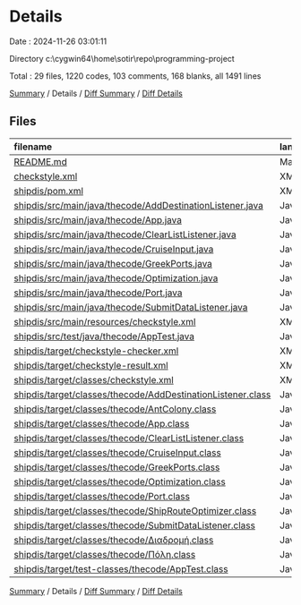# Details

Date : 2024-11-26 03:01:11

Directory c:\\cygwin64\\home\\sotir\\repo\\programming-project

Total : 29 files,  1220 codes, 103 comments, 168 blanks, all 1491 lines

[Summary](results.md) / Details / [Diff Summary](diff.md) / [Diff Details](diff-details.md)

## Files
| filename | language | code | comment | blank | total |
| :--- | :--- | ---: | ---: | ---: | ---: |
| [README.md](/README.md) | Markdown | 2 | 0 | 1 | 3 |
| [checkstyle.xml](/checkstyle.xml) | XML | 54 | 0 | 15 | 69 |
| [shipdis/pom.xml](/shipdis/pom.xml) | XML | 84 | 4 | 11 | 99 |
| [shipdis/src/main/java/thecode/AddDestinationListener.java](/shipdis/src/main/java/thecode/AddDestinationListener.java) | Java | 28 | 0 | 5 | 33 |
| [shipdis/src/main/java/thecode/App.java](/shipdis/src/main/java/thecode/App.java) | Java | 9 | 0 | 2 | 11 |
| [shipdis/src/main/java/thecode/ClearListListener.java](/shipdis/src/main/java/thecode/ClearListListener.java) | Java | 14 | 0 | 5 | 19 |
| [shipdis/src/main/java/thecode/CruiseInput.java](/shipdis/src/main/java/thecode/CruiseInput.java) | Java | 76 | 10 | 22 | 108 |
| [shipdis/src/main/java/thecode/GreekPorts.java](/shipdis/src/main/java/thecode/GreekPorts.java) | Java | 57 | 5 | 14 | 76 |
| [shipdis/src/main/java/thecode/Optimization.java](/shipdis/src/main/java/thecode/Optimization.java) | Java | 56 | 0 | 12 | 68 |
| [shipdis/src/main/java/thecode/Port.java](/shipdis/src/main/java/thecode/Port.java) | Java | 25 | 0 | 6 | 31 |
| [shipdis/src/main/java/thecode/SubmitDataListener.java](/shipdis/src/main/java/thecode/SubmitDataListener.java) | Java | 44 | 0 | 7 | 51 |
| [shipdis/src/main/resources/checkstyle.xml](/shipdis/src/main/resources/checkstyle.xml) | XML | 54 | 0 | 15 | 69 |
| [shipdis/src/test/java/thecode/AppTest.java](/shipdis/src/test/java/thecode/AppTest.java) | Java | 11 | 6 | 4 | 21 |
| [shipdis/target/checkstyle-checker.xml](/shipdis/target/checkstyle-checker.xml) | XML | 96 | 76 | 27 | 199 |
| [shipdis/target/checkstyle-result.xml](/shipdis/target/checkstyle-result.xml) | XML | 281 | 0 | 1 | 282 |
| [shipdis/target/classes/checkstyle.xml](/shipdis/target/classes/checkstyle.xml) | XML | 54 | 0 | 15 | 69 |
| [shipdis/target/classes/thecode/AddDestinationListener.class](/shipdis/target/classes/thecode/AddDestinationListener.class) | Java | 15 | 0 | 1 | 16 |
| [shipdis/target/classes/thecode/AntColony.class](/shipdis/target/classes/thecode/AntColony.class) | Java | 22 | 0 | 1 | 23 |
| [shipdis/target/classes/thecode/App.class](/shipdis/target/classes/thecode/App.class) | Java | 8 | 0 | 0 | 8 |
| [shipdis/target/classes/thecode/ClearListListener.class](/shipdis/target/classes/thecode/ClearListListener.class) | Java | 13 | 0 | 0 | 13 |
| [shipdis/target/classes/thecode/CruiseInput.class](/shipdis/target/classes/thecode/CruiseInput.class) | Java | 51 | 0 | 0 | 51 |
| [shipdis/target/classes/thecode/GreekPorts.class](/shipdis/target/classes/thecode/GreekPorts.class) | Java | 57 | 0 | 0 | 57 |
| [shipdis/target/classes/thecode/Optimization.class](/shipdis/target/classes/thecode/Optimization.class) | Java | 31 | 2 | 0 | 33 |
| [shipdis/target/classes/thecode/Port.class](/shipdis/target/classes/thecode/Port.class) | Java | 15 | 0 | 0 | 15 |
| [shipdis/target/classes/thecode/ShipRouteOptimizer.class](/shipdis/target/classes/thecode/ShipRouteOptimizer.class) | Java | 11 | 0 | 1 | 12 |
| [shipdis/target/classes/thecode/SubmitDataListener.class](/shipdis/target/classes/thecode/SubmitDataListener.class) | Java | 16 | 0 | 1 | 17 |
| [shipdis/target/classes/thecode/Διαδρομή.class](/shipdis/target/classes/thecode/%CE%94%CE%B9%CE%B1%CE%B4%CF%81%CE%BF%CE%BC%CE%AE.class) | Java | 14 | 0 | 1 | 15 |
| [shipdis/target/classes/thecode/Πόλη.class](/shipdis/target/classes/thecode/%CE%A0%CF%8C%CE%BB%CE%B7.class) | Java | 11 | 0 | 1 | 12 |
| [shipdis/target/test-classes/thecode/AppTest.class](/shipdis/target/test-classes/thecode/AppTest.class) | Java | 11 | 0 | 0 | 11 |

[Summary](results.md) / Details / [Diff Summary](diff.md) / [Diff Details](diff-details.md)